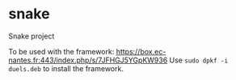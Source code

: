 # snake
Snake project

To be used with the framework: https://box.ec-nantes.fr:443/index.php/s/7JFHGJ5YGpKW936
Use `sudo dpkf -i duels.deb` to install the framework.
